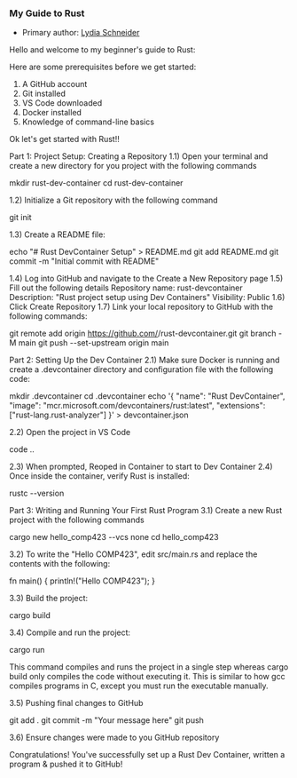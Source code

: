 ### My Guide to Rust

* Primary author: [Lydia Schneider](https://github.com/lydiaschneider)

Hello and welcome to my beginner's guide to Rust:


Here are some prerequisites before we get started:
1) A GitHub account
2) Git installed
3) VS Code downloaded
4) Docker installed
5) Knowledge of command-line basics


Ok let's get started with Rust!!

Part 1: Project Setup: Creating a Repository
1.1) Open your terminal and create a new directory for you project with the following commands

mkdir rust-dev-container
cd rust-dev-container

1.2) Initialize a Git repository with the following command

git init

1.3) Create a README file:

echo "# Rust DevContainer Setup" > README.md
git add README.md
git commit -m "Initial commit with README"


1.4) Log into GitHub and navigate to the Create a New Repository page
1.5) Fill out the following details
        Repository name: rust-devcontainer
        Description: "Rust project setup using Dev Containers"
        Visibility: Public
1.6) Click Create Repository
1.7) Link your local repository to GitHub with the following commands:

git remote add origin https://github.com/<your-username>/rust-devcontainer.git
git branch -M main
git push --set-upstream origin main

Part 2: Setting Up the Dev Container
2.1) Make sure Docker is running and create a .devcontainer directory and configuration file with the following code:


mkdir .devcontainer
cd .devcontainer
echo '{
  "name": "Rust DevContainer",
  "image": "mcr.microsoft.com/devcontainers/rust:latest",
  "extensions": ["rust-lang.rust-analyzer"]
}' > devcontainer.json

2.2) Open the project in VS Code

code ..

2.3) When prompted, Reoped in Container to start to Dev Container
2.4) Once inside the container, verify Rust is installed:

rustc --version

Part 3: Writing and Running Your First Rust Program
3.1) Create a new Rust project with the following commands

cargo new hello_comp423 --vcs none
cd hello_comp423

3.2) To write the "Hello COMP423", edit src/main.rs and replace the contents with the following:

fn main() {
    println!("Hello COMP423");
}

3.3) Build the project:

cargo build

3.4) Compile and run the project: 

cargo run

This command compiles and runs the project in a single step whereas cargo build only compiles the code without executing it. This is similar to how gcc compiles programs in C, except you must run the executable manually.

3.5) Pushing final changes to GitHub

git add .
git commit -m "Your message here"
git push

3.6) Ensure changes were made to you GitHub repository

Congratulations! You've successfully set up a Rust Dev Container, written a program & pushed it to GitHub!
